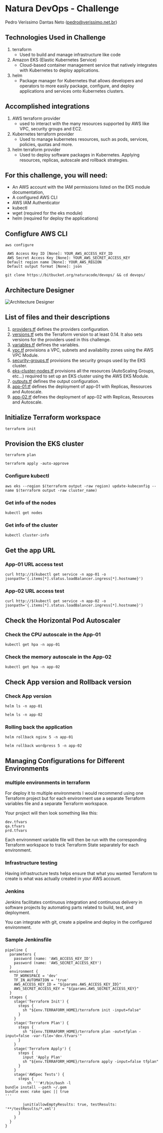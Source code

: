 # Natura DevOps - Challenge
Pedro Veríssimo Dantas Neto (pedro@verissimo.net.br)

## Technologies Used in Challenge
1. terraform
    - Used to build and manage infrastructure like code
2. Amazon EKS (Elastic Kubernetes Service)
    - Cloud-based container management service that natively integrates with Kubernetes to deploy applications. 
3. helm
    - Package manager for Kubernetes that allows developers and operators to more easily package, configure, and deploy applications and services onto Kubernetes clusters.

## Accomplished integrations
1. AWS terraform provider
    - used to interact with the many resources supported by AWS like VPC, security groups and EC2.
2. Kubernetes terraform provider
    - Used to manage kubernetes resources, such as pods, services, policies, quotas and more.
3. helm terraform provider  
    - Used to deploy software packages in Kubernetes. Applying resources, replicas, autoscale and rollback strategies.

## For this challenge, you will need:
- An AWS account with the IAM permissions listed on the EKS module documentation,
- A configured AWS CLI
- AWS IAM Authenticator
- kubectl
- wget (required for the eks module)
- helm (required for deploy the applications)

## Configfure AWS CLI
```aws configure```

     AWS Access Key ID [None]: YOUR_AWS_ACCESS_KEY_ID
     AWS Secret Access Key [None]: YOUR_AWS_SECRET_ACCESS_KEY
     Default region name [None]: YOUR_AWS_REGION
     Default output format [None]: json

```git clone https://bitbucket.org/naturacode/devops/ && cd devops/```

## Architecture Designer ###
![Architecture Designer](./images/architecture_designer.png)


## List of files and their descriptions
1. [providers.tf](providers.tf) defines the providers configuration. 
2. [versions.tf](versions.tf) sets the Terraform version to at least 0.14. It also sets versions for the providers used in this challenge. 
3. [variables.tf](variables.tf) defines the variables.
4. [vpc.tf](vpc.tf) provisions a VPC, subnets and availability zones using the AWS VPC Module. 
5. [security-groups.tf](security-groups.tf) provisions the security groups used by the EKS cluster.
6. [eks-cluster-nodes.tf](eks-cluster-nodes.tf) provisions all the resources (AutoScaling Groups, etc...) required to set up an EKS cluster using the AWS EKS Module.
7. [outputs.tf](outputs.tf) defines the output configuration.
8. [app-01.tf](app-01.tf) defines the deployment of app-01 with Replicas, Resources and Autoscale.
9. [app-02.tf](app-02.tf) defines the deployment of app-02 with Replicas, Resources and Autoscale.

## Initialize Terraform workspace
```terraform init```
## Provision the EKS cluster
```terraform plan```

```terraform apply -auto-approve```
### Configure kubectl
```aws eks --region $(terraform output -raw region) update-kubeconfig --name $(terraform output -raw cluster_name)```

### Get info of the nodes
```kubectl get nodes```

### Get info of the cluster
```kubectl cluster-info```

## Get the app URL
### App-01 URL access test
```curl http://$(kubectl get service -n app-01 -o jsonpath='{.items[*].status.loadBalancer.ingress[*].hostname}')```

### App-02 URL access test 
```curl http://$(kubectl get service -n app-02 -o jsonpath='{.items[*].status.loadBalancer.ingress[*].hostname}')```

## Check the Horizontal Pod Autoscaler
### Check the CPU autoscale in the App-01
```kubectl get hpa -n app-01```

### Check the memory autoscale in the App-02
```kubectl get hpa -n app-02```

## Check App version and Rollback version
### Check App version
```helm ls -n app-01```

```helm ls -n app-02```

### Rolling back the application
```helm rollback nginx 5 -n app-01```

```helm rollback wordpress 5 -n app-02```

## Managing Configurations for Different Environments
### multiple environments in terraform
For deploy it to multiple environments I would recommend using one Terraform project but for each environment use a separate Terraform variables file and a separate Terraform workspace.

Your project will then look something like this:
```
dev.tfvars
qa.tfvars
prd.tfvars
```
Each environment variable file will then be run with the corresponding Terraform workspace to track Terraform State separately for each environment.

### Infrastructure testing
Having infrastructure tests helps ensure that what you wanted Terraform to create is what was actually created in your AWS account.

### Jenkins
Jenkins facilitates continuous integration and continuous delivery in software projects by automating parts related to build, test, and deployment. 

You can integrate with git, create a pipeline and deploy in the configured environment.

### Sample Jenkinsfile
```
pipeline {
  parameters {
    password (name: 'AWS_ACCESS_KEY_ID')
    password (name: 'AWS_SECRET_ACCESS_KEY')
  }
  environment {
    TF_WORKSPACE = 'dev' 
    TF_IN_AUTOMATION = 'true'
    AWS_ACCESS_KEY_ID = "${params.AWS_ACCESS_KEY_ID}"
    AWS_SECRET_ACCESS_KEY = "${params.AWS_SECRET_ACCESS_KEY}"
  }
  stages {
    stage('Terraform Init') {
      steps {
        sh "${env.TERRAFORM_HOME}/terraform init -input=false"
      }
    }
    stage('Terraform Plan') {
      steps {
        sh "${env.TERRAFORM_HOME}/terraform plan -out=tfplan -input=false -var-file='dev.tfvars'"
      }
    }
    stage('Terraform Apply') {
      steps {
        input 'Apply Plan'
        sh "${env.TERRAFORM_HOME}/terraform apply -input=false tfplan"
      }
    }
    stage('AWSpec Tests') {
      steps {
          sh '''#!/bin/bash -l
bundle install --path ~/.gem
bundle exec rake spec || true
'''

        junit(allowEmptyResults: true, testResults: '**/testResults/*.xml')
      }
    }
  }
}
```
